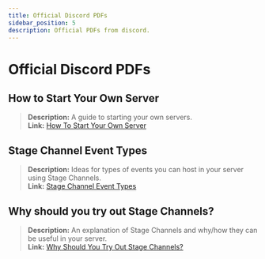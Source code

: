 ```yaml
---
title: Official Discord PDFs
sidebar_position: 5
description: Official PDFs from discord.
---
```


# Official Discord PDFs

## **How to Start Your Own Server**

> **Description:** A guide to starting your own servers.   <br/>
**Link:** [How To Start Your Own Server](https://cdn.discordapp.com/attachments/847724269672333323/847727389541793802/Onboarding_Self_Service_Onesheet_1.pdf)

## **Stage Channel Event Types**

> **Description:** Ideas for types of events you can host in your server using Stage Channels.   <br/>
**Link:** [Stage Channel Event Types](https://cdn.discordapp.com/attachments/847724269672333323/847727472274309120/Stage_Channel_Event_Types_1_1.pdf)

## **Why should you try out Stage Channels?**

> **Description:** An explanation of Stage Channels and why/how they can be useful in your server.   <br/>
**Link:** [Why Should You Try Out Stage Channels?](https://cdn.discordapp.com/attachments/847724269672333323/847727607323557888/Stage_Channels_Partner_PDF.pdf)
